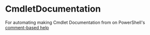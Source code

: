 # CmdletDocumentation
For automating making Cmdlet Documentation from on PowerShell's [comment-based help](https://learn.microsoft.com/en-us/powershell/module/microsoft.powershell.core/about/about_comment_based_help)
